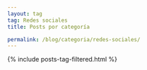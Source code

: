 ```yaml
---
layout: tag
tag: Redes sociales
title: Posts por categoría

permalink: /blog/categoria/redes-sociales/
---
```


{% include posts-tag-filtered.html %}